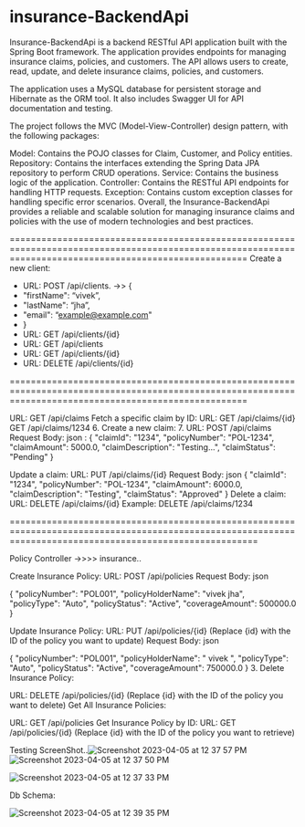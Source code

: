 # insurance-BackendApi
Insurance-BackendApi is a backend RESTful API application built with the Spring Boot framework. The application provides endpoints for managing insurance claims, policies, and customers. The API allows users to create, read, update, and delete insurance claims, policies, and customers.

The application uses a MySQL database for persistent storage and Hibernate as the ORM tool. It also includes Swagger UI for API documentation and testing.

The project follows the MVC (Model-View-Controller) design pattern, with the following packages:

Model: Contains the POJO classes for Claim, Customer, and Policy entities.
Repository: Contains the interfaces extending the Spring Data JPA repository to perform CRUD operations.
Service: Contains the business logic of the application.
Controller: Contains the RESTful API endpoints for handling HTTP requests.
Exception: Contains custom exception classes for handling specific error scenarios.
Overall, the Insurance-BackendApi provides a reliable and scalable solution for managing insurance claims and policies with the use of modern technologies and best practices.

=========================================================================================================================================================
Create a new client:
* URL: POST /api/clients. ->> {
*   "firstName": “vivek”,
*   "lastName": “jha”,
*   "email": “example@example.com"
* }
* URL: GET /api/clients/{id}
* URL: GET /api/clients
* URL: GET /api/clients/{id}
* URL: DELETE /api/clients/{id}

=========================================================================================================================================================



 URL: GET /api/claims
 Fetch a specific claim by ID:
 URL: GET /api/claims/{id}
 GET /api/claims/1234
6. Create a new claim:
7. URL: POST /api/claims
 Request Body:
 json : { "claimId": "1234", "policyNumber": "POL-1234", "claimAmount": 5000.0, "claimDescription": "Testing...", "claimStatus": "Pending" }

Update a claim:
 URL: PUT /api/claims/{id}
 Request Body:
json
{ "claimId": "1234", "policyNumber": "POL-1234", "claimAmount": 6000.0, "claimDescription": "Testing", "claimStatus": "Approved" }
 Delete a claim:
 URL: DELETE /api/claims/{id}
 Example: DELETE /api/claims/1234
 
 ===========================================================================================================================================================
 
 Policy Controller ->>>> insurance..



 Create Insurance Policy:
URL: POST /api/policies
Request Body:
json

{ "policyNumber": "POL001", "policyHolderName": "vivek jha", "policyType": "Auto", "policyStatus": "Active", "coverageAmount": 500000.0 }

Update Insurance Policy:
URL: PUT /api/policies/{id} (Replace {id} with the ID of the policy you want to update)
 Request Body:
json

{ "policyNumber": "POL001", "policyHolderName": " vivek ", "policyType": "Auto", "policyStatus": "Active", "coverageAmount": 750000.0 }
3. Delete Insurance Policy:

URL: DELETE /api/policies/{id} (Replace {id} with the ID of the policy you want to delete)
 Get All Insurance Policies:

 URL: GET /api/policies
 Get Insurance Policy by ID:
 URL: GET /api/policies/{id} (Replace {id} with the ID of the policy you want to retrieve)


 
 Testing ScreenShot..![Screenshot 2023-04-05 at 12 37 57 PM](https://user-images.githubusercontent.com/67068290/230007274-d9d704d7-90fe-4008-a6c7-be0fc32e2757.png)
![Screenshot 2023-04-05 at 12 37 50 PM](https://user-images.githubusercontent.com/67068290/230007297-61e3572f-3d1e-4458-be3f-07c705b1f3c1.png)

 
 ![Screenshot 2023-04-05 at 12 37 33 PM](https://user-images.githubusercontent.com/67068290/230007310-fa3aa4b7-f5a3-4c23-903d-95faebcb3917.png)

 
 
 
 



Db Schema: 
 

![Screenshot 2023-04-05 at 12 39 35 PM](https://user-images.githubusercontent.com/67068290/230007431-3ee8f658-9075-48af-96a3-b2775e3ee533.png)

 
 

